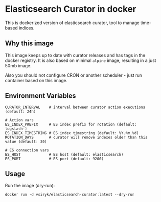 # Elasticsearch Curator in docker

This is dockerized version of elasticsearch curator,
tool to manage time-based indices.

## Why this image

This image keeps up to date with curator releases and has tags
in the docker registry. It is also based on minimal `alpine` image,
resulting in a just 50mb image.

Also you should not configure CRON or another scheduler - just run container based on this image.

## Environment Variables

```
CURATOR_INTERVAL    # interval between curator action executions (default: 24h)

# Action vars
ES_INDEX_PREFIX     # ES index prefix for rotation (default: logstash-)
ES_INDEX_TIMESTRING # ES index timestring (default: %Y.%m.%d)
ROTATION_DAYS       # curator will remove indexes older than this value (default: 30)

# ES connection vars
ES_HOST             # ES host (default: elasticsearch)
ES_PORT             # ES port (default: 9200)
```

## Usage

Run the image (dry-run):

```
docker run -d vsiryk/elasticsearch-curator:latest --dry-run
```
